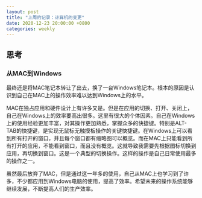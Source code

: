 ```yaml
---
layout: post
title: "上周的记录：计算机的变更"
date: 2020-12-23 20:00:00 +0800
categories: weekly
---
```


## 思考

### 从MAC到Windows

最终还是将MAC笔记本转让了出去，换了一台Windows笔记本。根本的原因是认识到自己在MAC上的操作效率难以达到Windows上的水平。

MAC在独占应用和硬件设计上有许多又是。但是在应用的切换、打开、关闭上，自己在Windows上的效率要高出很多。这里有很大的个体因素。自己在Windows上的使用经验更加丰富，对其操作更加熟悉，掌握众多的快捷键。特别是ALT-TAB的快捷键，是实现无鼠标无触摸板操作的关键快捷键。在Windows上可以看到所有打开的窗口，并且每个窗口都有缩略图可以概览。而在MAC上只能看到所有打开的应用，不能看到窗口，而且没有概览。这就导致我需要先根据图标切换到应用，再切换到窗口。这是一个典型的切换操作。这样的操作是自己日常使用最多的操作之一。

虽然最后放弃了MAC，但是通过这一年多的使用，自己从MAC上也学习到了许多，不少都应用到Windows电脑的使用，提高了效率。希望未来的操作系统能够继续发展，不断提高人们的生产效率。

